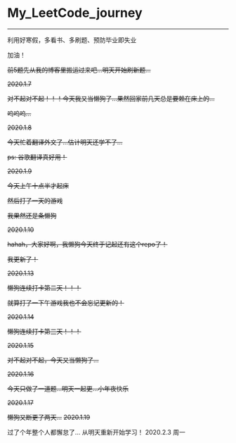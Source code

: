 # My_LeetCode_journey
---
利用好寒假，多看书、多刷题、预防毕业即失业

加油！

~~前5题先从我的博客里搬运过来吧...明天开始刷新题...~~

~~2020.1.7~~

~~对不起对不起！！！今天我又当懒狗了...果然回家前几天总是要赖在床上的...~~

~~呜呜呜...~~

~~2020.1.8~~

~~今天忙着翻译外文了...估计明天还学不了...~~

~~ps: 谷歌翻译真好用！~~

~~2020.1.9~~

~~今天上午十点半才起床~~

~~然后打了一天的游戏~~

~~我果然还是条懒狗~~

~~2020.1.10~~

~~hahah，大家好啊，我懒狗今天终于记起还有这个repo了！~~

~~我更新了！~~

~~2020.1.13~~

~~懒狗连续打卡第二天！！！~~

~~就算打了一下午游戏我也不会忘记更新的！~~

~~2020.1.14~~

~~懒狗连续打卡第三天！！！~~

~~2020.1.15~~

~~对不起对不起，今天又当懒狗了...~~

~~2020.1.16~~

~~今天只做了一道题...明天一起更...小年夜快乐~~

~~2020.1.17~~

~~懒狗又断更了两天...~~
~~2020.1.19~~

过了个年整个人都懈怠了...
从明天重新开始学习！
2020.2.3 周一







